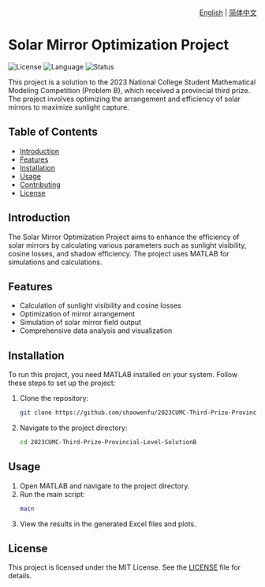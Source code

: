 <div align="right">
  <a href="README.md">English</a> | <a href="README_zh.md">简体中文</a>
</div>

# Solar Mirror Optimization Project

![License](https://img.shields.io/badge/license-MIT-blue.svg)
![Language](https://img.shields.io/badge/language-MATLAB-orange.svg)
![Status](https://img.shields.io/badge/status-Completed-green.svg)

This project is a solution to the 2023 National College Student Mathematical Modeling Competition (Problem B), which received a provincial third prize. The project involves optimizing the arrangement and efficiency of solar mirrors to maximize sunlight capture.

## Table of Contents

- [Introduction](#introduction)
- [Features](#features)
- [Installation](#installation)
- [Usage](#usage)
- [Contributing](#contributing)
- [License](#license)

## Introduction

The Solar Mirror Optimization Project aims to enhance the efficiency of solar mirrors by calculating various parameters such as sunlight visibility, cosine losses, and shadow efficiency. The project uses MATLAB for simulations and calculations.

## Features

- Calculation of sunlight visibility and cosine losses
- Optimization of mirror arrangement
- Simulation of solar mirror field output
- Comprehensive data analysis and visualization

## Installation

To run this project, you need MATLAB installed on your system. Follow these steps to set up the project:

1. Clone the repository:
   ```bash
   git clone https://github.com/shaowenfu/2023CUMC-Third-Prize-Provincial-Level-SolutionB.git
   ```
2. Navigate to the project directory:
   ```bash
   cd 2023CUMC-Third-Prize-Provincial-Level-SolutionB
   ```

## Usage

1. Open MATLAB and navigate to the project directory.
2. Run the main script:
   ```matlab
   main
   ```
3. View the results in the generated Excel files and plots.

## License

This project is licensed under the MIT License. See the [LICENSE](LICENSE) file for details.
